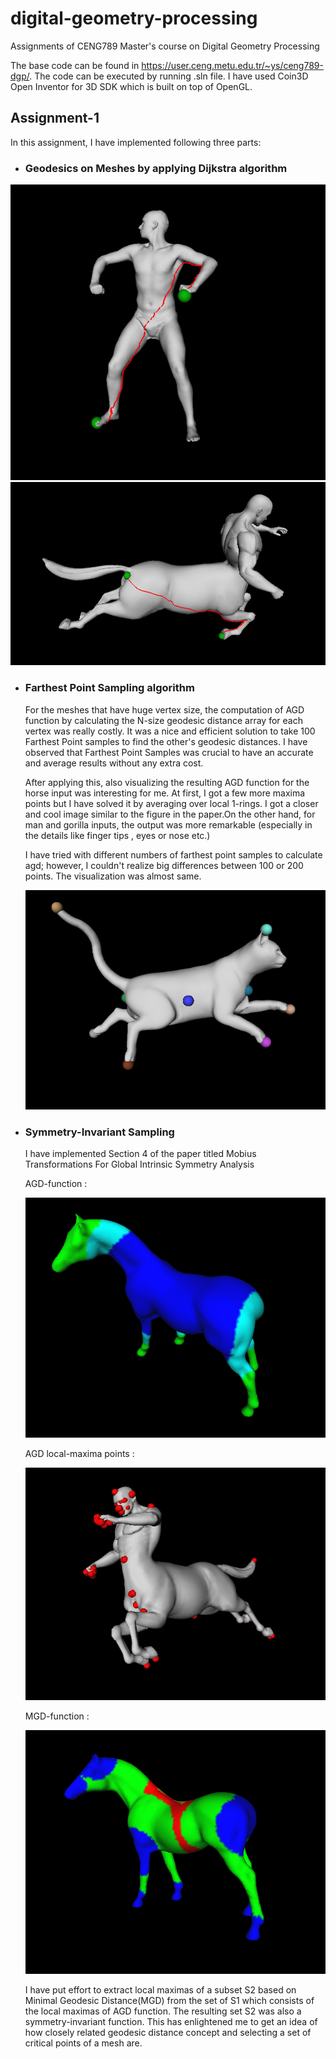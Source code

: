 # digital-geometry-processing
Assignments of CENG789 Master's course on Digital Geometry Processing

The base code can be found in https://user.ceng.metu.edu.tr/~ys/ceng789-dgp/. The code can be executed by running .sln file. I have used
Coin3D Open Inventor for 3D SDK which is built on top of OpenGL.

## Assignment-1
In this assignment, I have implemented following three parts:

- ### Geodesics on Meshes by applying Dijkstra algorithm

 ![alt text](assignment1/Results/1-geodesic-on-meshes/shortesth-path-man4.PNG?raw=true)
 ![alt text](assignment1/Results/1-geodesic-on-meshes/shortesth-path2-centaur.PNG)

- ### Farthest Point Sampling algorithm

  For the meshes that have huge vertex size, the computation of AGD function by calculating the N-size geodesic distance 
  array for each vertex was really costly. It was a nice and efficient solution to take 100 Farthest Point samples to 
  find the other's geodesic distances. I have observed that Farthest Point Samples was crucial to have an accurate 
  and average results without any extra cost. 

  After applying this, also visualizing the resulting AGD function for the horse 
  input was interesting for me. At first, I got a few more maxima points but I have solved it by averaging over local 1-rings.
  I got a closer and cool image similar to the figure in the paper.On the other hand, for man and gorilla inputs, 
  the output was more remarkable (especially in the details like finger tips , eyes or nose etc.)

  I have tried with different numbers of farthest point samples to calculate agd; however, 
  I couldn't realize big differences between 100 or 200 points. The visualization was almost same.
  
   ![alt text](assignment1/Results/2-farthest-point-sampling/FPS-cat.PNG)

- ### Symmetry-Invariant Sampling 

  I have implemented Section 4 of the paper titled Mobius Transformations For Global Intrinsic Symmetry Analysis

  AGD-function : 
  
  ![alt text](assignment1/Results/3-symmetry-invariant-sampling/AGD-function-horse1.PNG)
  
  AGD local-maxima points : 
  
  ![alt text](assignment1/Results/3-symmetry-invariant-sampling/AGD-local-maxima-centaur.PNG)
  
  MGD-function : 
  
  ![alt text](assignment1/Results/3-symmetry-invariant-sampling/MGD-function-horse1.PNG)

  I have put effort to extract local maximas of a subset S2 based on Minimal Geodesic Distance(MGD) 
  from the set of S1 which consists of the local maximas of AGD function. The resulting set S2 was also a
  symmetry-invariant function. This has enlightened me to get an idea of how closely related geodesic distance concept and 
  selecting a set of critical points of a mesh are.
